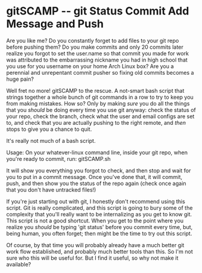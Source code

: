 # gitSCAMP -- git Status Commit Add Message and Push

Are you like me? Do you constantly forget to add files to your git repo
before pushing them? Do you make commits and only 20 commits later
realize you forgot to set the user.name so that commit you made for
work was attributed to the embarrassing nickname you had in high school
that you use for you username on your home Arch Linux box? Are you a
perennial and unrepentant commit pusher so fixing old commits becomes a
huge pain?

Well fret no more! gitSCAMP to the rescue. A not-smart bash script that
strings together a whole bunch of git commands in a row to try to keep
you from making mistakes. How so? Only by making _sure_ you do all the
things that you _should_ be doing every time you use git anyway: check
the status of your repo, check the branch, check what the user and email
configs are set to, and check that you are actually pushing to the right
remote, and _then_ stops to give you a chance to quit.

It's really not much of a bash script.

Usage:
On your whatever-linux command line, inside your git repo, when you're
ready to commit, run:
gitSCAMP.sh

It will show you everything you forgot to check, and then stop and wait
for you to put in a commit message. Once you've done that, it will
commit, push, and then show you the status of the repo again (check once
again that you don't have untracked files!)

If you're just starting out with git, I honestly don't recommend using
this script. Git is really complicated, and this script is going to bury
some of the complexity that you'll really want to be internalizing as
you get to know git. This script is not a good shortcut. When you get to
the point where you realize you _should_ be typing 'git status' before
you commit every time, but, being human, you often forget; then might be
the time to try out this script.

Of course, by that time you will probably already have a much better git
work flow established, and probably much better tools than this. So I'm
not sure who this will be useful for. But I find it useful, so why not
make it available?


